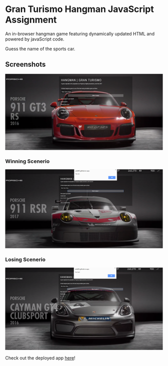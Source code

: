 # Gran Turismo Hangman JavaScript Assignment

An in-browser hangman game featuring dynamically updated HTML and powered by javaScript code.

Guess the name of the sports car.

## Screenshots
![Gran Turismo Hangman](/assets/screenshots/porsche.png)

### Winning Scenerio
![Win](/assets/screenshots/win.png)

### Losing Scenerio 
![Loss](/assets/screenshots/loss.png)

Check out the deployed app [here](https://jok405.github.io/Hangman/)!
